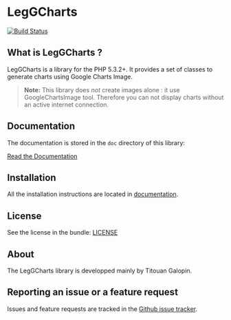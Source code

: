 LegGCharts
===========

[![Build Status](https://travis-ci.org/tgalopin/LegGoogleCharts.png?branch=master)](https://travis-ci.org/tgalopin/LegGoogleCharts)

What is LegGCharts ?
---------------------

LegGCharts is a library for the PHP 5.3.2+. It provides a set of classes to generate charts using
Google Charts Image.

> **Note:** This library does *not* create images alone : it use GoogleChartsImage tool.
> Therefore you can not display charts without an active internet connection.

Documentation
-------------

The documentation is stored in the `doc` directory of this library:

[Read the Documentation](doc)

Installation
------------

All the installation instructions are located in [documentation](doc).

License
-------

See the license in the bundle: [LICENSE](LICENSE.md)

About
-----

The LegGCharts library is developped mainly by Titouan Galopin.

Reporting an issue or a feature request
---------------------------------------

Issues and feature requests are tracked in the [Github issue tracker](issues).